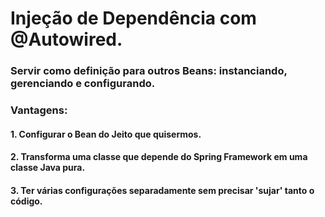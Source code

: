 # Injeção de Dependência com @Autowired.
### Servir como definição para outros Beans: instanciando, gerenciando e configurando.
### Vantagens:
#### 1. Configurar o Bean do Jeito que quisermos.
#### 2. Transforma uma classe que depende do Spring Framework em uma classe Java pura.
#### 3. Ter várias configurações separadamente sem precisar 'sujar' tanto o código.